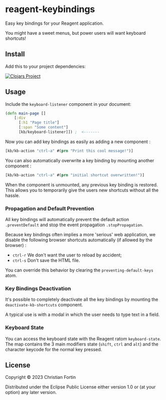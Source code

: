 # reagent-keybindings

Easy key bindings for your Reagent application.

You might have a sweet menus, but power users will want keyboard shortcuts!

## Install
Add this to your project dependencies:

[![Clojars Project](http://clojars.org/org.clojars.frozenlock/reagent-keybindings/latest-version.svg)](http://clojars.org/org.clojars.frozenlock/reagent-keybindings)


## Usage

Include the `keyboard-listener` component in your document:

```clj
(defn main-page []
	[:div
	  [:h1 "Page title"]
	  [:span "Some content"]
	  [kb/keyboard-listener]]) ;  <-------
```

Now you can add key bindings as easily as adding a new component :

```clj
[kb/kb-action "ctrl-a" #(prn "Print this cool message!")]
```

You can also automatically overwrite a key binding by mounting another component :

```clj
[kb/kb-action "ctrl-a" #(prn "initial shortcut overwritten!")]
```

When the component is unmounted, any previous key binding is restored.
This allows you to temporarily give the users new shortcuts without
all the hassle.

### Propagation and Default Prevention

All key bindings will automatically prevent the default action
`.preventDefault` and stop the event propagation `.stopPropagation`.


Because key bindings often implies a more 'serious' web application, we
disable the following browser shortcuts automatically (if allowed by
the browser) :

- `ctrl-r` We don't want the user to reload by accident;
- `ctrl-s` Don't save the HTML file.

You can override this behavior by clearing the `preventing-default-keys` atom.


### Key Bindings Deactivation

It's possible to completely deactivate all the key bindings by
mounting the `deactivate-kb-shortcuts` component. 

A typical use is with a modal in which the user needs to type text in
a field.

### Keyboard State

You can access the keyboard state with the Reagent ratom
`keyboard-state`. The map contains the 3 main modifiers state
(`shift`, `ctrl` and `alt`) and the character keycode for the normal
key pressed.


## License

Copyright © 2023 Christian Fortin

Distributed under the Eclipse Public License either version 1.0 or (at
your option) any later version.
